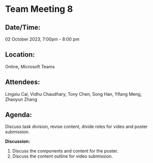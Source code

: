 # **Team Meeting 8**

## **Date/Time:** 

02 October 2023, 7:00pm - 8:00 pm

## **Location:**  

Online, Microsoft Teams

## **Attendees:** 

Lingxiu Cai, Vidhu Chaudhary, Tony Chen, Song Han, Yifang Meng, Zhaoyun Zhang

## **Agenda:** 

Discuss task division, revise content, divide roles for video and poster submission.

**Discussion:**

1. Discuss the components and content for the poster.
2. Discuss the content outline for video submission.
